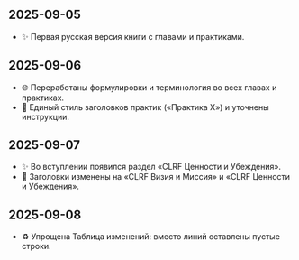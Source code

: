 ## 2025-09-05
- ✨ Первая русская версия книги с главами и практиками.

## 2025-09-06
- 🌐 Переработаны формулировки и терминология во всех главах и практиках.
- 📌 Единый стиль заголовков практик («Практика X») и уточнены инструкции.

## 2025-09-07
- ✨ Во вступлении появился раздел «CLRF Ценности и Убеждения».
- 📌 Заголовки изменены на «CLRF Визия и Миссия» и «CLRF Ценности и Убеждения».

## 2025-09-08
- ♻️ Упрощена Таблица изменений: вместо линий оставлены пустые строки.
